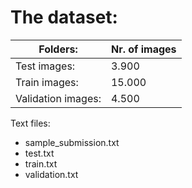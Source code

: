 # The dataset:

Folders:           | Nr. of images  
      ---          |   ---  
Test images:       | 3.900  
Train images:      | 15.000    
Validation images: | 4.500  

Text files:
- sample_submission.txt
- test.txt
- train.txt
- validation.txt
